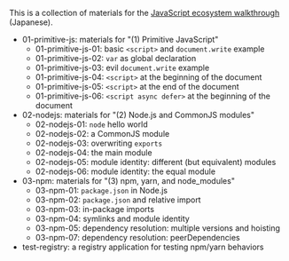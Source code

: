 This is a collection of materials for the [JavaScript ecosystem walkthrough](https://qiita.com/qnighy/items/16fdd8e58309a1f706a0) (Japanese).

- 01-primitive-js: materials for "(1) Primitive JavaScript"
  - 01-primitive-js-01: basic `<script>` and `document.write` example
  - 01-primitive-js-02: `var` as global declaration
  - 01-primitive-js-03: evil `document.write` example
  - 01-primitive-js-04: `<script>` at the beginning of the document
  - 01-primitive-js-05: `<script>` at the end of the document
  - 01-primitive-js-06: `<script async defer>` at the beginning of the document
- 02-nodejs: materials for "(2) Node.js and CommonJS modules"
  - 02-nodejs-01: `node` hello world
  - 02-nodejs-02: a CommonJS module
  - 02-nodejs-03: overwriting `exports`
  - 02-nodejs-04: the main module
  - 02-nodejs-05: module identity: different (but equivalent) modules
  - 02-nodejs-06: module identity: the equal module
- 03-npm: materials for "(3) npm, yarn, and node_modules"
  - 03-npm-01: `package.json` in Node.js
  - 03-npm-02: `package.json` and relative import
  - 03-npm-03: in-package imports
  - 03-npm-04: symlinks and module identity
  - 03-npm-05: dependency resolution: multiple versions and hoisting
  - 03-npm-07: dependency resolution: peerDependencies
- test-registry: a registry application for testing npm/yarn behaviors

